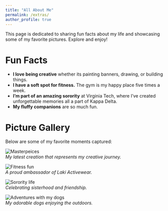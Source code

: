 ```yaml
---
title: "All About Me"
permalink: /extras/
author_profile: true
---
```


This page is dedicated to sharing fun facts about my life and showcasing some of my favorite pictures. Explore and enjoy!

# Fun Facts  
- **I love being creative** whether its painting banners, drawing, or building things.  
- **I have a soft spot for fitness.** The gym is my happy place five times a week.  
- **I’m part of an amazing sorority** at Virginia Tech, where I’ve created unforgettable memories all a part of Kappa Delta.  
- **My fluffy companions** are so much fun.

# Picture Gallery  
Below are some of my favorite moments captured:  

![Masterpeices](https://via.placeholder.com/300)  
*My latest creation that represents my creative journey.*  

![Fitness fun](https://lakiactive.com/?ref=izzyburley&utm_source=affiliate)  
*A proud ambassador of Laki Activewear.*  

![Sorority life](https://via.placeholder.com/300)  
*Celebrating sisterhood and friendship.*  

![Adventures with my dogs](https://via.placeholder.com/300)  
*My adorable dogs enjoying the outdoors.*  
